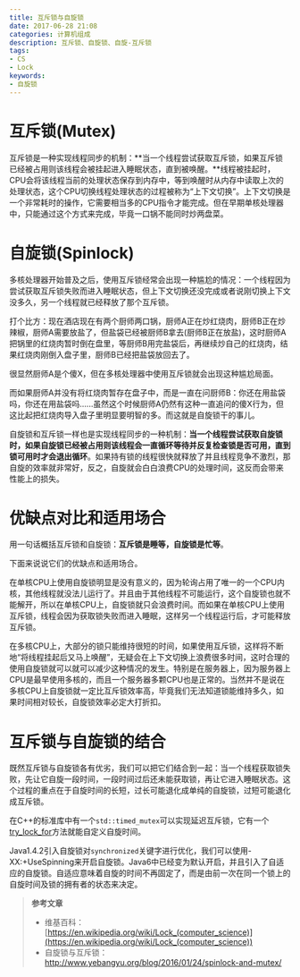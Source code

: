 ```yaml
---
title: 互斥锁与自旋锁
date: 2017-06-28 21:08
categories: 计算机组成
description: 互斥锁、自旋锁、自旋-互斥锁
tags:
- CS
- Lock
keywords:
- 自旋锁
---
```


# 互斥锁(Mutex)

互斥锁是一种实现线程同步的机制：**当一个线程尝试获取互斥锁，如果互斥锁已经被占用则该线程会被挂起进入睡眠状态，直到被唤醒。**线程被挂起时，CPU会将该线程当前的处理状态保存到内存中，等到唤醒时从内存中读取上次的处理状态，这个CPU切换线程处理状态的过程被称为“上下文切换”。上下文切换是一个非常耗时的操作，它需要相当多的CPU指令才能完成。但在早期单核处理器中，只能通过这个方式来完成，毕竟一口锅不能同时炒两盘菜。

# 自旋锁(Spinlock)

多核处理器开始普及之后，使用互斥锁经常会出现一种尴尬的情况：一个线程因为尝试获取互斥锁失败而进入睡眠状态，但上下文切换还没完成或者说刚切换上下文没多久，另一个线程就已经释放了那个互斥锁。

打个比方：现在酒店现在有两个厨师两口锅，厨师A正在炒红烧肉，厨师B正在炒辣椒，厨师A需要放盐了，但盐袋已经被厨师B拿去(厨师B正在放盐)，这时厨师A把锅里的红烧肉暂时倒在盘里，等厨师B用完盐袋后，再继续炒自己的红烧肉，结果红烧肉刚倒入盘子里，厨师B已经把盐袋放回去了。

很显然厨师A是个傻X，但在多核处理器中使用互斥锁就会出现这种尴尬局面。

而如果厨师A并没有将红烧肉暂存在盘子中，而是一直在问厨师B：你还在用盐袋吗，你还在用盐袋吗......虽然这个时候厨师A仍然有这种一直追问的傻X行为，但这比起把红烧肉导入盘子里明显要明智的多。而这就是自旋锁干的事儿。

自旋锁和互斥锁一样也是实现线程同步的一种机制：**当一个线程尝试获取自旋锁时，如果自旋锁已经被占用则该线程会一直循环等待并反复检查锁是否可用，直到锁可用时才会退出循环**。如果持有锁的线程很快就释放了并且线程竞争不激烈，那自旋的效率就非常好，反之，自旋就会白白浪费CPU的处理时间，这反而会带来性能上的损失。

# 优缺点对比和适用场合

用一句话概括互斥锁和自旋锁：**互斥锁是睡等，自旋锁是忙等**。

下面来说说它们的优缺点和适用场合。

在单核CPU上使用自旋锁明显是没有意义的，因为轮询占用了唯一的一个CPU内核，其他线程就没法儿运行了。并且由于其他线程不可能运行，这个自旋锁也就不能解开，所以在单核CPU上，自旋锁就只会浪费时间。而如果在单核CPU上使用互斥锁，线程会因为获取锁失败而进入睡眠，这样另一个线程运行后，才可能释放互斥锁。

在多核CPU上，大部分的锁只能维持很短的时间，如果使用互斥锁，这样将不断地“将线程挂起后又马上唤醒”，无疑会在上下文切换上浪费很多时间，这时合理的使用自旋锁就可以就可以减少这种情况的发生。特别是在服务器上，因为服务器上CPU是最早使用多核的，而且一个服务器多颗CPU也是正常的。当然并不是说在多核CPU上自旋锁就一定比互斥锁效率高，毕竟我们无法知道锁能维持多久，如果时间相对较长，自旋锁效率必定大打折扣。



# 互斥锁与自旋锁的结合

既然互斥锁与自旋锁各有优劣，我们可以把它们结合到一起：当一个线程获取锁失败，先让它自旋一段时间，一段时间过后还未能获取锁，再让它进入睡眠状态。这个过程的重点在于自旋时间的长短，过长可能退化成单纯的自旋锁，过短可能退化成互斥锁。

在C++的标准库中有一个`std::timed_mutex`可以实现延迟互斥锁，它有一个[try_lock_for](http://zh.cppreference.com/w/cpp/thread/timed_mutex/try_lock_for)方法就能自定义自旋时间。

Java1.4.2引入自旋锁对`synchronized`关键字进行优化，我们可以使用-XX:+UseSpinning来开启自旋锁。Java6中已经变为默认开启，并且引入了自适应的自旋锁。自适应意味着自旋的时间不再固定了，而是由前一次在同一个锁上的自旋时间及锁的拥有者的状态来决定。



> **参考文章**
>
> * 维基百科：[https://en.wikipedia.org/wiki/Lock_(computer_science)](https://en.wikipedia.org/wiki/Lock_(computer_science))
> * 自旋锁与互斥锁：http://www.yebangyu.org/blog/2016/01/24/spinlock-and-mutex/
